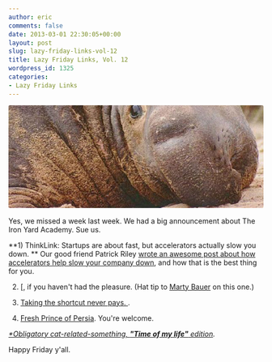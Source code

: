 ```yaml
---
author: eric
comments: false
date: 2013-03-01 22:30:05+00:00
layout: post
slug: lazy-friday-links-vol-12
title: Lazy Friday Links, Vol. 12
wordpress_id: 1325
categories:
- Lazy Friday Links
---
```


<img src="/images/blog/2013/03/fat-thing.jpg" style="border-radius: 3px;">

Yes, we missed a week last week. We had a big announcement about The Iron Yard Academy. Sue us. 

<!-- more -->

**1) ThinkLink: Startups are about fast, but accelerators actually slow you down. ** Our good friend Patrick Riley [wrote an awesome post about how accelerators help slow your company down](http://gan.co/blog/the-industry/why-accelerators-actually-slow-a-company-down-all-while-propelling-the-company-to-success), and how that is the best thing for you. 

2) [, if you haven't had the pleasure. (Hat tip to [Marty Bauer](https://twitter.com/bauermarty) on this one.)

3) [Taking the shortcut never pays. ](https://gimmebar-assets.s3.amazonaws.com/510b781e67f65.gif).

4) [Fresh Prince of Persia](https://gimmebar-assets.s3.amazonaws.com/510daf822b64f.jpg). You're welcome.

_[*Obligatory cat-related-something, **"Time of my life"** edition](https://gimmebar-assets.s3.amazonaws.com/5093064a28957.jpg)._

Happy Friday y'all.
